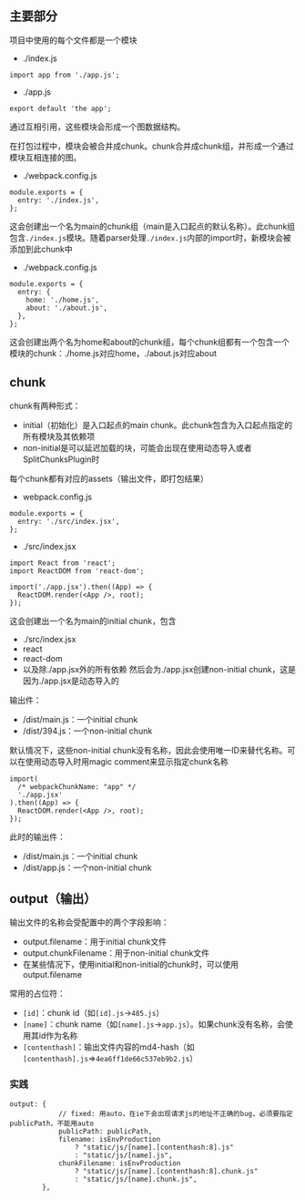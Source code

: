 ## 主要部分
项目中使用的每个文件都是一个模块
- ./index.js
```
import app from './app.js';
```
- ./app.js
```
export default 'the app';
```
通过互相引用，这些模块会形成一个图数据结构。

在打包过程中，模块会被合并成chunk。chunk合并成chunk组，并形成一个通过模块互相连接的图。
- ./webpack.config.js
```
module.exports = {
  entry: './index.js',
};
```
这会创建出一个名为main的chunk组（main是入口起点的默认名称）。此chunk组包含`./index.js`模块。随着parser处理`./index.js`内部的import时，新模块会被添加到此chunk中

- ./webpack.config.js
```
module.exports = {
  entry: {
    home: './home.js',
    about: './about.js',
  },
};
```
这会创建出两个名为home和about的chunk组，每个chunk组都有一个包含一个模块的chunk：./home.js对应home，./about.js对应about

## chunk
chunk有两种形式：
- initial（初始化）是入口起点的main chunk。此chunk包含为入口起点指定的所有模块及其依赖项
- non-initial是可以延迟加载的块，可能会出现在使用动态导入或者SplitChunksPlugin时

每个chunk都有对应的assets（输出文件，即打包结果）

- webpack.config.js
```
module.exports = {
  entry: './src/index.jsx',
};
```
- ./src/index.jsx
```
import React from 'react';
import ReactDOM from 'react-dom';

import('./app.jsx').then((App) => {
  ReactDOM.render(<App />, root);
});
```
这会创建出一个名为main的initial chunk，包含
- ./src/index.jsx
- react
- react-dom
- 以及除./app.jsx外的所有依赖
然后会为./app.jsx创建non-initial chunk，这是因为./app.jsx是动态导入的

输出件：
- /dist/main.js：一个initial chunk
- /dist/394.js：一个non-initial chunk

默认情况下，这些non-initial chunk没有名称，因此会使用唯一ID来替代名称。可以在使用动态导入时用magic comment来显示指定chunk名称
```
import(
  /* webpackChunkName: "app" */
  './app.jsx'
).then((App) => {
  ReactDOM.render(<App />, root);
});
```
此时的输出件：
- /dist/main.js：一个initial chunk
- /dist/app.js：一个non-initial chunk

## output（输出）
输出文件的名称会受配置中的两个字段影响：
- output.filename：用于initial chunk文件
- output.chunkFilename：用于non-initial chunk文件
- 在某些情况下，使用initial和non-initial的chunk时，可以使用output.filename

常用的占位符：
- `[id]`：chunk id（如`[id].js`->`485.js`）
- `[name]`：chunk name（如`[name].js`->`app.js`）。如果chunk没有名称，会使用其id作为名称
- `[contenthash]`：输出文件内容的md4-hash（如`[contenthash].js`=>`4ea6ff1de66c537eb9b2.js`）

### 实践
```
output: {
            // fixed: 用auto，在ie下会出现请求js的地址不正确的bug，必须要指定publicPath，不能用auto
            publicPath: publicPath,
            filename: isEnvProduction
                ? "static/js/[name].[contenthash:8].js"
                : "static/js/[name].js",
            chunkFilename: isEnvProduction
                ? "static/js/[name].[contenthash:8].chunk.js"
                : "static/js/[name].chunk.js",
        },
```
